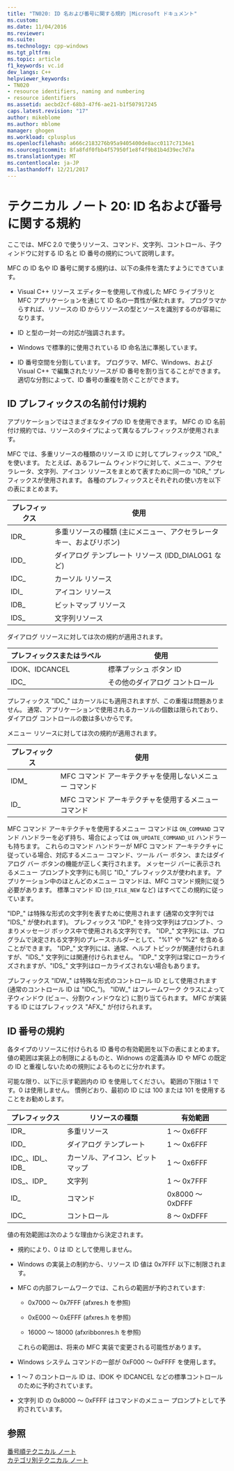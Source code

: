 ```yaml
---
title: "TN020: ID 名および番号に関する規約 |Microsoft ドキュメント"
ms.custom: 
ms.date: 11/04/2016
ms.reviewer: 
ms.suite: 
ms.technology: cpp-windows
ms.tgt_pltfrm: 
ms.topic: article
f1_keywords: vc.id
dev_langs: C++
helpviewer_keywords:
- TN020
- resource identifiers, naming and numbering
- resource identifiers
ms.assetid: aecbd2cf-68b3-47f6-ae21-b1f507917245
caps.latest.revision: "17"
author: mikeblome
ms.author: mblome
manager: ghogen
ms.workload: cplusplus
ms.openlocfilehash: a666c2183276b95a9405400de8acc0117c7134e1
ms.sourcegitcommit: 8fa8fdf0fbb4f57950f1e8f4f9b81b4d39ec7d7a
ms.translationtype: MT
ms.contentlocale: ja-JP
ms.lasthandoff: 12/21/2017
---
```

# <a name="tn020-id-naming-and-numbering-conventions"></a>テクニカル ノート 20: ID 名および番号に関する規約
ここでは、MFC 2.0 で使うリソース、コマンド、文字列、コントロール、子ウィンドウに対する ID 名と ID 番号の規約について説明します。  
  
 MFC の ID 名や ID 番号に関する規約は、以下の条件を満たすようにできています。  
  
-   Visual C++ リソース エディターを使用して作成した MFC ライブラリと MFC アプリケーションを通じて ID 名の一貫性が保たれます。 プログラマからすれば、リソースの ID からリソースの型とソースを識別するのが容易になります。  
  
-   ID と型の一対一の対応が強調されます。  
  
-   Windows で標準的に使用されている ID 命名法に準拠しています。  
  
-   ID 番号空間を分割しています。 プログラマ、MFC、Windows、および Visual C++ で編集されたリソースが ID 番号を割り当てることができます。 適切な分割によって、ID 番号の重複を防ぐことができます。  
  
## <a name="the-id-prefix-naming-convention"></a>ID プレフィックスの名前付け規約  
 アプリケーションではさまざまなタイプの ID を使用できます。 MFC の ID 名前付け規約では、リソースのタイプによって異なるプレフィックスが使用されます。  
  
 MFC では、多重リソースの種類のリソース ID に対してプレフィックス "IDR_" を使います。 たとえば、あるフレーム ウィンドウに対して、メニュー、アクセラレータ、文字列、アイコン リソースをまとめて表すために同一の "IDR_" プレフィックスが使用されます。 各種のプレフィックスとそれぞれの使い方を以下の表にまとめます。  
  
|プレフィックス|使用|  
|------------|---------|  
|IDR_|多重リソースの種類 (主にメニュー、アクセラレータ キー、およびリボン)|  
|IDD_|ダイアログ テンプレート リソース (IDD_DIALOG1 など)|  
|IDC_|カーソル リソース|  
|IDI_|アイコン リソース|  
|IDB_|ビットマップ リソース|  
|IDS_|文字列リソース|  
  
 ダイアログ リソースに対しては次の規約が適用されます。  
  
|プレフィックスまたはラベル|使用|  
|---------------------|---------|  
|IDOK、IDCANCEL|標準プッシュ ボタン ID|  
|IDC_|その他のダイアログ コントロール|  
  
 プレフィックス "IDC_" はカーソルにも適用されますが、この重複は問題ありません。 通常、アプリケーションで使用されるカーソルの個数は限られており、ダイアログ コントロールの数は多いからです。  
  
 メニュー リソースに対しては次の規約が適用されます。  
  
|プレフィックス|使用|  
|------------|---------|  
|IDM_|MFC コマンド アーキテクチャを使用しないメニュー コマンド|  
|ID_|MFC コマンド アーキテクチャを使用するメニュー コマンド|  
  
 MFC コマンド アーキテクチャを使用するメニュー コマンドは `ON_COMMAND` コマンド ハンドラーを必ず持ち、場合によっては `ON_UPDATE_COMMAND_UI` ハンドラーも持ちます。 これらのコマンド ハンドラーが MFC コマンド アーキテクチャに従っている場合、対応するメニュー コマンド、ツール バー ボタン、またはダイアログ バー ボタンの機能が正しく実行されます。 メッセージ バーに表示されるメニュー プロンプト文字列にも同じ "ID_" プレフィックスが使われます。 アプリケーション中のほとんどのメニュー コマンドは、MFC コマンド規則に従う必要があります。 標準コマンド ID (`ID_FILE_NEW` など) はすべてこの規約に従っています。  
  
 "IDP_" は特殊な形式の文字列を表すために使用されます (通常の文字列では "IDS_" が使われます)。 プレフィックス "IDP_" を持つ文字列はプロンプト、つまりメッセージ ボックス中で使用される文字列です。 "IDP_" 文字列には、プログラムで決定される文字列のプレースホルダーとして、"%1" や "%2" を含めることができます。 "IDP_" 文字列には、通常、ヘルプ トピックが関連付けられますが、"IDS_" 文字列には関連付けられません。 "IDP_" 文字列は常にローカライズされますが、"IDS_" 文字列はローカライズされない場合もあります。  
  
 プレフィックス "IDW_" は特殊な形式のコントロール ID として使用されます (通常のコントロール ID は "IDC_")。 "IDW_" はフレームワーク クラスによって子ウィンドウ (ビュー、分割ウィンドウなど) に割り当てられます。 MFC が実装する ID にはプレフィックス "AFX_" が付けられます。  
  
## <a name="the-id-numbering-convention"></a>ID 番号の規約  
 各タイプのリソースに付けられる ID 番号の有効範囲を以下の表にまとめます。 値の範囲は実装上の制限によるものと、Widnows の定義済み ID や MFC の既定の ID と重複しないための規則によるものとに分かれます。  
  
 可能な限り、以下に示す範囲内の ID を使用してください。 範囲の下限は 1 です。0 は使用しません。 慣例どおり、最初の ID には 100 または 101 を使用することをお勧めします。  
  
|プレフィックス|リソースの種類|有効範囲|  
|------------|-------------------|-----------------|  
|IDR_|多重リソース|1 ～ 0x6FFF|  
|IDD_|ダイアログ テンプレート|1 ～ 0x6FFF|  
|IDC_、IDI_、IDB_|カーソル、アイコン、ビットマップ|1 ～ 0x6FFF|  
|IDS_、IDP_|文字列|1 ～ 0x7FFF|  
|ID_|コマンド|0x8000 ～ 0xDFFF|  
|IDC_|コントロール|8 ～ 0xDFFF|  
  
 値の有効範囲は次のような理由から決定されます。  
  
-   規約により、0 は ID として使用しません。  
  
-   Windows の実装上の制約から、リソース ID 値は 0x7FFF 以下に制限されます。  
  
-   MFC の内部フレームワークでは、これらの範囲が予約されています:  
  
    -   0x7000 ～ 0x7FFF (afxres.h を参照)   
  
    -   0xE000 ～ 0xEFFF (afxres.h を参照)   
  
    -   16000 ～ 18000 (afxribbonres.h を参照)   
  
     これらの範囲は、将来の MFC 実装で変更される可能性があります。  
  
-   Windows システム コマンドの一部が 0xF000 ～ 0xFFFF を使用します。  
  
-   1 ～ 7 のコントロール ID は、IDOK や IDCANCEL などの標準コントロールのために予約されています。  
  
-   文字列 ID の 0x8000 ～ 0xFFFF はコマンドのメニュー プロンプトとして予約されています。  
  
## <a name="see-also"></a>参照  
 [番号順テクニカル ノート](../mfc/technical-notes-by-number.md)   
 [カテゴリ別テクニカル ノート](../mfc/technical-notes-by-category.md)

